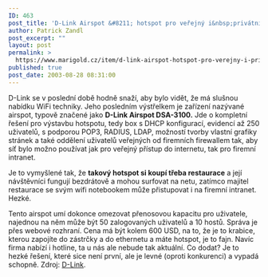 ```yaml
---
ID: 463
post_title: 'D-Link Airspot &#8211; hotspot pro veřejný i&nbsp;privátní přístup'
author: Patrick Zandl
post_excerpt: ""
layout: post
permalink: >
  https://www.marigold.cz/item/d-link-airspot-hotspot-pro-verejny-i-privatni-pristup
published: true
post_date: 2003-08-28 08:31:00
---
```

<P>D-Link se v poslední době hodně snaží, aby bylo vidět, že má slušnou nabídku WiFi techniky. Jeho posledním výstřelkem je zařízení nazývané airspot, typově značené jako <STRONG>D-Link Airspot DSA-3100.</STRONG> Jde o kompletní řešení pro výstavbu hotspotu, tedy box s DHCP konfigurací, evidencí až 250 uživatelů, s podporou POP3, RADIUS, LDAP, možností tvorby vlastní grafiky stránek a také oddělení uživatelů veřejných od firemních firewallem tak, aby síť bylo možno používat jak pro veřejný přístup do internetu, tak pro firemní intranet. </P>
<P>Je to vymyšlené tak, že <STRONG>takový hotspot si koupí třeba restaurace</STRONG> a její návštěvníci fungují bezdrátově a mohou surfovat na netu, zatímco majitel restaurace se svým wifi notebookem může přistupovat i na firemní intranet. Hezké. </P>
<P>Tento airspot umí dokonce omezovat přenosovou kapacitu pro uživatele, najednou na něm může být 50 zalogovaných uživatelů a 10 hostů. Správa je přes webové rozhraní. Cena má být kolem 600 USD, na to, že je to krabice, kterou zapojíte do zástrčky a do ethernetu a máte hotspot, je to fajn. Navíc firma nabízí i hotline, ta u nás ale nebude tak aktuální. Co dodat? Je to hezké řešení, které sice není první, ale je levné (oproti konkurenci) a vypadá schopně. Zdroj: <A href="http://presslink.dlink.com/pr/?prid=116" target=_blank>D-Link</A>.</P>